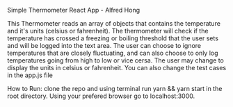 Simple Thermometer React App - Alfred Hong

This Thermometer reads an array of objects that contains the temperature and it's units (celsius or fahrenheit). The thermometer will check if the temperature has crossed a freezing or boiling threshold that the user sets and will be logged into the text area. The user can choose to ignore temperatures that are closely fluctuating, and can also choose to only log temperatures going from high to low or vice cersa. The user may change to display the units in celsius or fahrenheit. You can also change the test cases in the app.js file

How to Run:
clone the repo and using terminal run yarn && yarn start in the root directory. Using your prefered browser go to localhost:3000.
